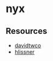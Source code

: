 # nyx

## Resources

- [davidtwco](https://github.com/davidtwco/veritas)
- [hlissner](https://github.com/hlissner/dotfiles)

